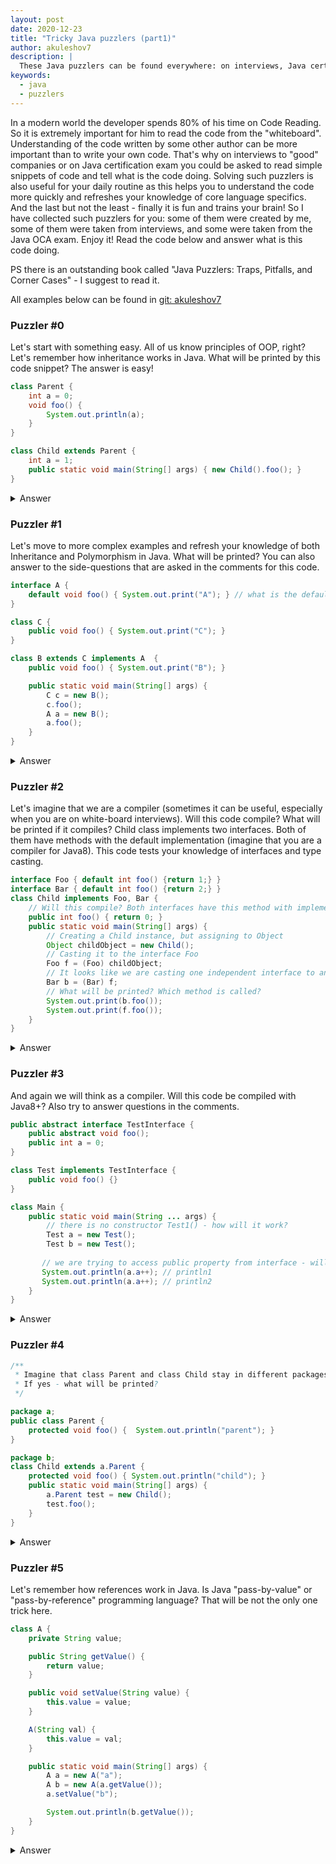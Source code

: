 ```yaml
---
layout: post
date: 2020-12-23
title: "Tricky Java puzzlers (part1)"
author: akuleshov7
description: |
  These Java puzzlers can be found everywhere: on interviews, Java certifications and even in your daily work.
keywords:
  - java
  - puzzlers
---
```


In a modern world the developer spends 80% of his time on Code Reading. So it is extremely important for him to
read the code from the "whiteboard". Understanding of the code written by some other author can be more important than
to write your own code. That's why on interviews to "good" companies or on Java certification exam you could be asked 
to read simple snippets of code and tell what is the code doing. Solving such puzzlers is also useful for your daily routine as
this helps you to understand the code more quickly and refreshes your knowledge of core language specifics.
And the last but not the least - finally it is fun and trains your brain! So I have collected such puzzlers for you: some of them were created by me,
some of them were taken from interviews, and some were taken from the Java OCA exam. Enjoy it! Read the code below and 
answer what is this code doing. 
<!--more-->

PS there is an outstanding book called "Java Puzzlers: Traps, Pitfalls, and Corner Cases" - I suggest to read it. 

All examples below can be found in [git: akuleshov7](https://github.com/akuleshov7/small-interviews)

### Puzzler #0
Let's start with something easy. All of us know principles of OOP, right? Let's remember how inheritance works in Java.
What will be printed by this code snippet? The answer is easy!
```java
class Parent {
    int a = 0;
    void foo() {
        System.out.println(a);
    }
}

class Child extends Parent {
    int a = 1;
    public static void main(String[] args) { new Child().foo(); }
}
```
 
<details> 
<summary>Answer</summary>
<b>The right answer is: 0.</b> The only trick here is that in Java you are not able to inherit class (or so-called instance) properties.
You can only hide them. So when you call `package-private` method `foo()` it will take the property from same scope where the method is declared.
In our case it is the property from the instance of Parent class.
</details>

### Puzzler #1
Let's move to more complex examples and refresh your knowledge of both Inheritance and Polymorphism in Java.
What will be printed? You can also answer to the side-questions that are asked in the comments for this code. 

```java
interface A {
    default void foo() { System.out.print("A"); } // what is the default modifier used for?
}

class C {
    public void foo() { System.out.print("C"); }
}

class B extends C implements A  {
    public void foo() { System.out.print("B"); }

    public static void main(String[] args) {
        C c = new B();
        c.foo();
        A a = new B();
        a.foo();
    }
}
```
<details> 
  <summary>Answer </summary>
  <b>The right answer is: BB.</b>. This one can confuse you a little bit, because we are creating objects of type `B`, but referencing them with types `C` and `A`.
  Anyway this is like Polymorphism works in Java. Object is stored in one type and can be referenced to with the other type. And all methods by the default in Java are "virtual".
  This means that the overridden method `foo()` that is called for the object will be resolved using the sub-class and the overridden version of this method will be used.  
  for this object  
</details>

### Puzzler #2
Let's imagine that we are a compiler (sometimes it can be useful, especially when you are on white-board interviews). Will this code compile? What will be printed if it compiles?
Child class implements two interfaces. Both of them have methods with the default implementation (imagine that you are a compiler for Java8). This code tests your knowledge of interfaces and type casting.
```java
interface Foo { default int foo() {return 1;} }
interface Bar { default int foo() {return 2;} }
class Child implements Foo, Bar {
    // Will this compile? Both interfaces have this method with implementation.
    public int foo() { return 0; }
    public static void main(String[] args) {
        // Creating a Child instance, but assigning to Object
        Object childObject = new Child();
        // Casting it to the interface Foo
        Foo f = (Foo) childObject;
        // It looks like we are casting one independent interface to another
        Bar b = (Bar) f;
        // What will be printed? Which method is called?
        System.out.print(b.foo());
        System.out.print(f.foo());
    }
}
```
<details> 
  <summary>Answer </summary>
  <b>The right answer is: it compiles and prints 00.</b>. Actually this case was very tricky for me when I got this on my OCA exam. 
  The chain of castings is very confusing here. Let's see how it works. First, there is absolutely no problem that we implement two interfaces with the same default method, because 
  in the sub-class we define the implementation of this method. Second, the casting works fine and even is not throwing aby exceptions. Even when we think that we
  are casting non-related types `Foo` and `Bar`. This happens because Java sees that the instance of class `Child` can be referenced by both `Foo` and `Bar` types as it implements both interfaces.
  And finally, 00 will be printed because the overridden version of method `foo()` is used (otherwise Java would not be able to resolve naming conflict).
</details>

### Puzzler #3
And again we will think as a compiler. Will this code be compiled with Java8+? Also try to answer questions in the comments.

```java
public abstract interface TestInterface {
    public abstract void foo();
    public int a = 0;
}

class Test implements TestInterface {
    public void foo() {}
}

class Main {
    public static void main(String ... args) {
        // there is no constructor Test1() - how will it work?
        Test a = new Test();
        Test b = new Test();
	
       // we are trying to access public property from interface - will it work?
       System.out.println(a.a++); // println1
       System.out.println(a.a++); // println2
    }
}
```

<details> 
  <summary>Answer </summary>
  <b>The right answer is: it will not be compiled.</b>. All these `abstract` keywords are ok for interface (in real life when you do not set them explicitly they are added by the compiler).
   The problem appears on the line println1, because all properties in the interface are static final. And you will not be able to increment final variable.
</details>

### Puzzler #4

```java
/**
 * Imagine that class Parent and class Child stay in different packages. Will this compile?
 * If yes - what will be printed?
 */

package a;
public class Parent {
    protected void foo() {  System.out.println("parent"); }
}

package b;
class Child extends a.Parent {
    protected void foo() { System.out.println("child"); }
    public static void main(String[] args) {
        a.Parent test = new Child();
        test.foo();
    }
}
```

<details> 
  <summary>Answer </summary>
  <b>Suddenly you will get a compiler error: foo() has protected access in a.Parent</b>. This will happen because even when you use `protected`
   keyword you are not able to access this protected method in static methods of a sub-class, if this sub-class stays in the other package.
   Remember that if everything stays in the same package `protected` modifier will work in the same way as default (package-private) modifier.
</details>

### Puzzler #5
Let's remember how references work in Java. Is Java "pass-by-value" or "pass-by-reference" programming language? That will be not the only one trick here.
```java
class A {
    private String value;

    public String getValue() {
        return value;
    }

    public void setValue(String value) {
        this.value = value;
    }

    A(String val) {
        this.value = val;
    }

    public static void main(String[] args) {
        A a = new A("a");
        A b = new A(a.getValue());
        a.setValue("b");

        System.out.println(b.getValue());
    }
}
```

<details> 
  <summary>Answer </summary>
  <b>The right answer is: a. And yes, Java is "pass-by-value" language (don't argue, just google)</b> Even if all objects are used with references, when you pass those objects to a method you will pass a copy of a reference.
  For example, in following method the change to the argument `a` will not be visible outside of the method context: void foo(A a) { a = new A(); }. The second trick here is that String is a special type.
  Strings are immutable objects in Java. So when you change the object `a` - you do not affect the object `b`, because they have different references to string objects.
</details>
